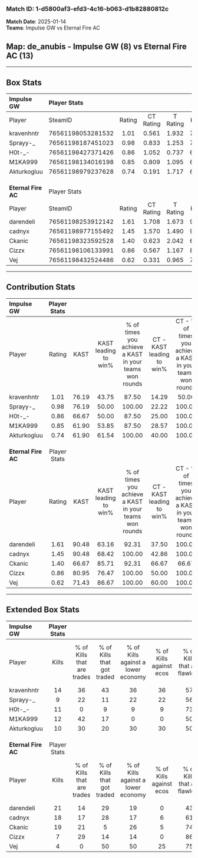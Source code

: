 ### Match ID: 1-d5800af3-efd3-4c16-b063-d1b82880812c  
**Match Date**: 2025-01-14  
**Teams**: Impulse GW vs Eternal Fire AC  

## **Map**: de_anubis - Impulse GW (8) vs Eternal Fire AC (13)  
---  

## Box Stats  

| **Impulse GW**      | Player Stats      |        |           |          |       |      |       |         |        |      |     |
| :- | :- | :-: | :-: | :-: | :-: | :-: | :-: | :-: | :-: | :-: | :-: |
| Player              | SteamID           | Rating | CT Rating | T Rating | KAST  | ADR  | Kills | Assists | Deaths | K/D  | HS% |
| kravenhntr          | 76561198053281532 |  1.01  |   0.561   |  1.932   | 76.19 | 76.2 |  14   |    6    |   18   | 0.78 | 42  |
| Sprayy-_            | 76561198187451023 |  0.98  |   0.833   |  1.253   | 76.19 | 59.3 |   9   |    2    |   8    | 1.13 | 77  |
| H0t-_-              | 76561198427371426 |  0.86  |   1.052   |  0.737   | 66.67 | 56.1 |  11   |    3    |   13   | 0.85 |  9  |
| M1KA999             | 76561198134016198 |  0.85  |   0.809   |  1.095   | 61.90 | 66.6 |  12   |    3    |   15   | 0.80 | 58  |
| Akturkogluu         | 76561198979237628 |  0.74  |   0.191   |  1.717   | 61.90 | 55.3 |  10   |    4    |   15   | 0.67 | 40  |
|                     |                   |        |           |          |       |      |       |         |        |      |     |
|                     |                   |        |           |          |       |      |       |         |        |      |     |
|                     |                   |        |           |          |       |      |       |         |        |      |     |
| **Eternal Fire AC** | Player Stats      |        |           |          |       |      |       |         |        |      |     |
| Player              | SteamID           | Rating | CT Rating | T Rating | KAST  | ADR  | Kills | Assists | Deaths | K/D  | HS% |
| darendeli           | 76561198253912142 |  1.61  |   1.708   |  1.673   | 90.48 | 97.2 |  21   |    4    |   12   | 1.75 | 57  |
| cadnyx              | 76561198977155492 |  1.45  |   1.570   |  1.490   | 90.48 | 95.6 |  18   |    7    |   14   | 1.29 | 55  |
| Ckanic              | 76561198323592528 |  1.40  |   0.623   |  2.042   | 66.67 | 90.3 |  19   |    3    |   9    | 2.11 | 78  |
| Cizzx               | 76561198106133991 |  0.86  |   0.567   |  1.167   | 80.95 | 54.9 |   7   |    4    |   11   | 0.64 | 28  |
| Vej                 | 76561198432524486 |  0.62  |   0.331   |  0.965   | 71.43 | 32.6 |   4   |    4    |   10   | 0.40 | 25  |
---  

## Contribution Stats  

| **Impulse GW**      | Player Stats |       |                      |                                                        |                           |                                                             |                          |                                                            |
| :- | :-: | :-: | :-: | :-: | :-: | :-: | :-: | :-: |
| Player              |    Rating    | KAST  | KAST leading to win% | % of times you achieve a KAST in your teams won rounds | CT - KAST leading to win% | CT - % of times you achieve a KAST in your teams won rounds | T - KAST leading to win% | T - % of times you achieve a KAST in your teams won rounds |
| kravenhntr          |     1.01     | 76.19 |        43.75         |                         87.50                          |           14.29           |                            50.00                            |          66.67           |                           100.00                           |
| Sprayy-_            |     0.98     | 76.19 |        50.00         |                         100.00                         |           22.22           |                           100.00                            |          85.71           |                           100.00                           |
| H0t-_-              |     0.86     | 66.67 |        50.00         |                         87.50                          |           25.00           |                           100.00                            |          83.33           |                           83.33                            |
| M1KA999             |     0.85     | 61.90 |        53.85         |                         87.50                          |           28.57           |                           100.00                            |          83.33           |                           83.33                            |
| Akturkogluu         |     0.74     | 61.90 |        61.54         |                         100.00                         |           40.00           |                           100.00                            |          75.00           |                           100.00                           |
|                     |              |       |                      |                                                        |                           |                                                             |                          |                                                            |
|                     |              |       |                      |                                                        |                           |                                                             |                          |                                                            |
|                     |              |       |                      |                                                        |                           |                                                             |                          |                                                            |
| **Eternal Fire AC** | Player Stats |       |                      |                                                        |                           |                                                             |                          |                                                            |
| Player              |    Rating    | KAST  | KAST leading to win% | % of times you achieve a KAST in your teams won rounds | CT - KAST leading to win% | CT - % of times you achieve a KAST in your teams won rounds | T - KAST leading to win% | T - % of times you achieve a KAST in your teams won rounds |
| darendeli           |     1.61     | 90.48 |        63.16         |                         92.31                          |           37.50           |                           100.00                            |          81.82           |                           90.00                            |
| cadnyx              |     1.45     | 90.48 |        68.42         |                         100.00                         |           42.86           |                           100.00                            |          83.33           |                           100.00                           |
| Ckanic              |     1.40     | 66.67 |        85.71         |                         92.31                          |           66.67           |                            66.67                            |          90.91           |                           100.00                           |
| Cizzx               |     0.86     | 80.95 |        76.47         |                         100.00                         |           50.00           |                           100.00                            |          90.91           |                           100.00                           |
| Vej                 |     0.62     | 71.43 |        86.67         |                         100.00                         |           60.00           |                           100.00                            |          100.00          |                           100.00                           |
---  

## Extended Box Stats  

| **Impulse GW**      | Player Stats |                            |                            |                                    |                         |                              |                                 |        |                             |                                     |                          |                               |                            |
| :- | :-: | :-: | :-: | :-: | :-: | :-: | :-: | :-: | :-: | :-: | :-: | :-: | :-: |
| Player              |    Kills     | % of Kills that are trades | % of Kills that got traded | % of Kills against a lower economy | % of Kills against ecos | % of Kills that are flawless | % of Kills that are close duels | Deaths | % of Deaths that get traded | % of Deaths against a lower economy | % of Deaths against ecos | % of Deaths that are flawless | % of Deaths that are close |
| kravenhntr          |      14      |             36             |             43             |                 36                 |           36            |              57              |                0                |   18   |             28              |                 11                  |            11            |              56               |             0              |
| Sprayy-_            |      9       |             22             |             11             |                 22                 |           22            |              56              |                0                |   8    |             13              |                  0                  |            0             |              38               |             13             |
| H0t-_-              |      11      |             0              |             9              |                 9                  |            9            |              73              |                9                |   13   |             15              |                  0                  |            0             |              85               |             8              |
| M1KA999             |      12      |             42             |             17             |                 0                  |            0            |              50              |                8                |   15   |             20              |                 13                  |            13            |              73               |             0              |
| Akturkogluu         |      10      |             30             |             20             |                 30                 |           30            |              50              |               10                |   15   |             27              |                  7                  |            7             |              53               |             0              |
|                     |              |                            |                            |                                    |                         |                              |                                 |        |                             |                                     |                          |                               |                            |
|                     |              |                            |                            |                                    |                         |                              |                                 |        |                             |                                     |                          |                               |                            |
|                     |              |                            |                            |                                    |                         |                              |                                 |        |                             |                                     |                          |                               |                            |
| **Eternal Fire AC** | Player Stats |                            |                            |                                    |                         |                              |                                 |        |                             |                                     |                          |                               |                            |
| Player              |    Kills     | % of Kills that are trades | % of Kills that got traded | % of Kills against a lower economy | % of Kills against ecos | % of Kills that are flawless | % of Kills that are close duels | Deaths | % of Deaths that get traded | % of Deaths against a lower economy | % of Deaths against ecos | % of Deaths that are flawless | % of Deaths that are close |
| darendeli           |      21      |             14             |             29             |                 19                 |            0            |              43              |                0                |   12   |             25              |                 17                  |            0             |              67               |             0              |
| cadnyx              |      18      |             17             |             28             |                 17                 |            6            |              61              |                6                |   14   |             21              |                 14                  |            0             |              57               |             14             |
| Ckanic              |      19      |             21             |             5              |                 26                 |            5            |              74              |                5                |   9    |             11              |                 22                  |            0             |              11               |             0              |
| Cizzx               |      7       |             29             |             14             |                 14                 |            0            |              86              |                0                |   11   |             18              |                 18                  |            0             |              64               |             9              |
| Vej                 |      4       |             0              |             50             |                 50                 |           25            |              75              |                0                |   10   |             30              |                 40                  |            10            |              80               |             0              |
